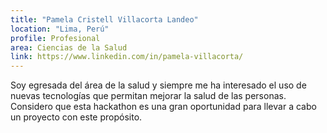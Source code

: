 ```yaml
---
title: "Pamela Cristell Villacorta Landeo"
location: "Lima, Perú"
profile: Profesional
area: Ciencias de la Salud
link: https://www.linkedin.com/in/pamela-villacorta/
---
```


Soy egresada del área de la salud y siempre me ha interesado el uso de nuevas tecnologías que permitan mejorar la salud de las personas. Considero que esta hackathon es una gran oportunidad para llevar a cabo un proyecto con este propósito.